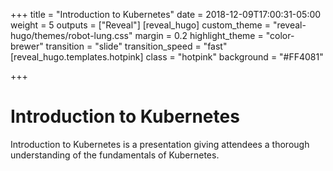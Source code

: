 +++
title = "Introduction to Kubernetes"
date = 2018-12-09T17:00:31-05:00
weight = 5
outputs = ["Reveal"]
[reveal_hugo]
custom_theme = "reveal-hugo/themes/robot-lung.css"
margin = 0.2
highlight_theme = "color-brewer"
transition = "slide"
transition_speed = "fast"
[reveal_hugo.templates.hotpink]
class = "hotpink"
background = "#FF4081"

+++

# Introduction to Kubernetes


Introduction to Kubernetes is a presentation giving attendees a thorough understanding of the fundamentals of Kubernetes.